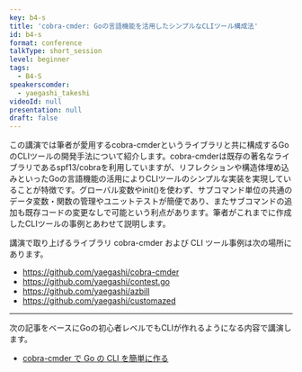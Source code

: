 ```yaml
---
key: b4-s
title: 'cobra-cmder: Goの言語機能を活用したシンプルなCLIツール構成法'
id: b4-s
format: conference
talkType: short_session
level: beginner
tags:
  - B4-S
speakerscomder:
  - yaegashi_takeshi
videoId: null
presentation: null
draft: false
---
```

この講演では筆者が愛用するcobra-cmderというライブラリと共に構成するGoのCLIツールの開発手法について紹介します。cobra-cmderは既存の著名なライブラリであるspf13/cobraを利用していますが、リフレクションや構造体埋め込みといったGoの言語機能の活用によりCLIツールのシンプルな実装を実現していることが特徴です。グローバル変数やinit()を使わず、サブコマンド単位の共通のデータ変数・関数の管理やユニットテストが簡便であり、またサブコマンドの追加も既存コードの変更なしで可能という利点があります。筆者がこれまでに作成したCLIツールの事例とあわせて説明します。

講演で取り上げるライブラリ cobra-cmder および CLI ツール事例は次の場所にあります。
- <https://github.com/yaegashi/cobra-cmder>
- <https://github.com/yaegashi/contest.go>
- <https://github.com/yaegashi/azbill>
- <https://github.com/yaegashi/customazed>

---
次の記事をベースにGoの初心者レベルでもCLIが作れるようになる内容で講演します。

- [cobra-cmder で Go の CLI を簡単に作る](https://qiita.com/yaegashi/items/9acc1d22bcc247542a4e)
